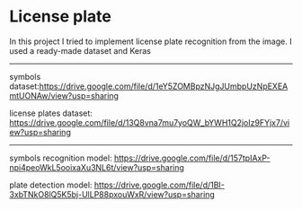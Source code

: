 # License plate
In this project I tried to implement license plate recognition from the image. I used a ready-made dataset and Keras

---------
symbols dataset:https://drive.google.com/file/d/1eY5ZOMBpzNJgJUmbpUzNpEXEAmtUONAw/view?usp=sharing

license plates dataset: https://drive.google.com/file/d/13Q8vna7mu7yoQW_bYWH1Q2joIz9FYjx7/view?usp=sharing

-------
symbols recognition model: https://drive.google.com/file/d/157tpIAxP-npi4peoWkL5ooixaXu3NL6t/view?usp=sharing

plate detection model: https://drive.google.com/file/d/1BI-3xbTNkO8lQ5K5bj-UlLP88pxouWxR/view?usp=sharing
